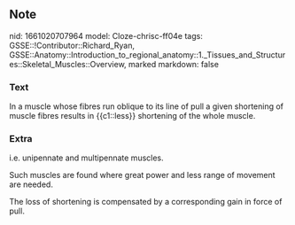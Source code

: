 ## Note
nid: 1661020707964
model: Cloze-chrisc-ff04e
tags: GSSE::!Contributor::Richard_Ryan, GSSE::Anatomy::Introduction_to_regional_anatomy::1._Tissues_and_Structures::Skeletal_Muscles::Overview, marked
markdown: false

### Text
<div class="toggle">
  In a muscle whose fibres run oblique to its line of pull a given
  shortening of muscle fibres results in {{c1::less}} shortening of
  the whole muscle.
</div>

### Extra
<p id="62a55b28-6d3c-4347-bf6a-b76a6773583f" class="">i.e.
unipennate and multipennate muscles.
<p id="668920fc-0d0f-46a7-954a-b476d5df5a82" class="">Such muscles
are found where great power and less range of movement are needed.
<p id="1a5309d2-3f57-41ba-8494-85c3477657e3" class="">The loss of
shortening is compensated by a corresponding gain in force of pull.
